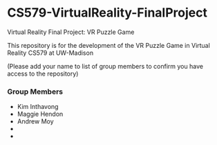 # CS579-VirtualReality-FinalProject
Virtual Reality Final Project: VR Puzzle Game 

This repository is for the development of the VR Puzzle Game in Virtual Reality CS579 at UW-Madison 

(Please add your name to list of group members to confirm you have access to the repository) 
### Group Members
* Kim Inthavong 
* Maggie Hendon
* Andrew Moy
*
*
